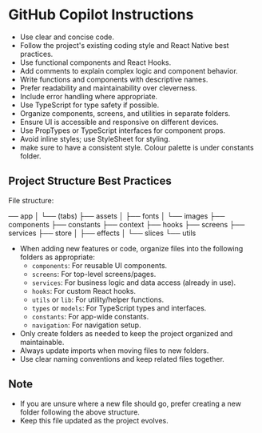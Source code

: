 # GitHub Copilot Instructions

- Use clear and concise code.
- Follow the project's existing coding style and React Native best practices.
- Use functional components and React Hooks.
- Add comments to explain complex logic and component behavior.
- Write functions and components with descriptive names.
- Prefer readability and maintainability over cleverness.
- Include error handling where appropriate.
- Use TypeScript for type safety if possible.
- Organize components, screens, and utilities in separate folders.
- Ensure UI is accessible and responsive on different devices.
- Use PropTypes or TypeScript interfaces for component props.
- Avoid inline styles; use StyleSheet for styling.
- make sure to have a consistent style. Colour palette is under constants folder.

## Project Structure Best Practices


File structure:

── app
│   └── (tabs)
├── assets
│   ├── fonts
│   └── images
├── components
├── constants
├── context
├── hooks
├── screens
├── services
├── store
│   ├── effects
│   └── slices
└── utils

- When adding new features or code, organize files into the following folders as appropriate:
  - `components`: For reusable UI components.
  - `screens`: For top-level screens/pages.
  - `services`: For business logic and data access (already in use).
  - `hooks`: For custom React hooks.
  - `utils` or `lib`: For utility/helper functions.
  - `types` or `models`: For TypeScript types and interfaces.
  - `constants`: For app-wide constants.
  - `navigation`: For navigation setup.
- Only create folders as needed to keep the project organized and maintainable.
- Always update imports when moving files to new folders.
- Use clear naming conventions and keep related files together.

## Note

- If you are unsure where a new file should go, prefer creating a new folder following the above structure.
- Keep this file updated as the project evolves.
